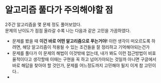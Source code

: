 # 알고리즘 풀다가 주의해야할 점
2주간 알고리즘을 몇 문제 정도 풀어보았다.   
문제의 난이도가 점점 올라갈 수록 나는 다음과 같은 고민을 가끔하였다.    
* 문제를 봤을 때 __이건 바로 어떤 알고리즘으로 푸는거야!__ 이런 생각이 떠오르도록 하려면, 해당 알고리즘이 적용될 수 있는 조건들을 잘 정리하고 기억해야되는건가
* 문제를 풀다가 이 문제의 해법이 이것밖에 없는데, 내가 봐도 이런 접근방법이 비효율적이다고 생각할때 이때는 구현을 꼭 하고 넘어가야되는 것일까
아니면 구글에서 바로 해답을 찾아야 할 것인가, 문제를 어느정도까지 고민해야 될지 이게 참 고민이다..
* 

